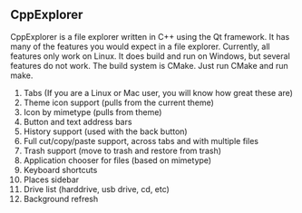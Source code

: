 ## CppExplorer

CppExplorer is a file explorer written in C++ using the Qt framework. It has many of the features you would expect in a file explorer. Currently, all features only work on Linux. It does build and run on Windows, but several features do not work. The build system is CMake. Just run CMake and run make.

1. Tabs (If you are a Linux or Mac user, you will know how great these are)
2. Theme icon support (pulls from the current theme)
3. Icon by mimetype (pulls from theme)
4. Button and text address bars
5. History support (used with the back button)
6. Full cut/copy/paste support, across tabs and with multiple files
7. Trash support (move to trash and restore from trash)
8. Application chooser for files (based on mimetype)
9. Keyboard shortcuts
10. Places sidebar
11. Drive list (harddrive, usb drive, cd, etc)
12. Background refresh   

